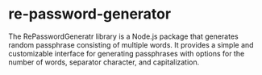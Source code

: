 # re-password-generator
The RePasswordGeneratr library is a Node.js package that generates random passphrase consisting of multiple words. It provides a simple and customizable interface for generating passphrases with options for the number of words, separator character, and capitalization.
